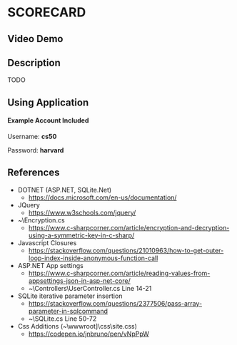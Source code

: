 ﻿# SCORECARD

## Video Demo

<URL>

## Description

TODO

## Using Application

#### Example Account Included

Username: **cs50**

Password: **harvard**

## References

* DOTNET (ASP.NET, SQLite.Net)
	* https://docs.microsoft.com/en-us/documentation/
* JQuery
	* https://www.w3schools.com/jquery/
* ~\Encryption.cs
	* https://www.c-sharpcorner.com/article/encryption-and-decryption-using-a-symmetric-key-in-c-sharp/
* Javascript Closures
	* https://stackoverflow.com/questions/21010963/how-to-get-outer-loop-index-inside-anonymous-function-call
* ASP.NET App settings
	* https://www.c-sharpcorner.com/article/reading-values-from-appsettings-json-in-asp-net-core/
	* ~\Controllers\UserController.cs Line 14-21
* SQLite iterative parameter insertion
	* https://stackoverflow.com/questions/2377506/pass-array-parameter-in-sqlcommand
	* ~\SQLite.cs Line 50-72
* Css Additions (~\wwwroot]\css\site.css)
	* https://codepen.io/jnbruno/pen/vNpPpW